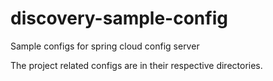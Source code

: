 # discovery-sample-config
Sample configs for spring cloud config server

The project related configs are in their respective directories.
